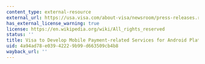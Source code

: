 ```yaml
---
content_type: external-resource
external_url: https://usa.visa.com/about-visa/newsroom/press-releases.releaseId.7801.html
has_external_license_warning: true
license: https://en.wikipedia.org/wiki/All_rights_reserved
status: ''
title: Visa to Develop Mobile Payment-related Services for Android Platform
uid: 4a94ad78-e039-4222-9b99-d663509cb4b8
wayback_url: ''
---
```

